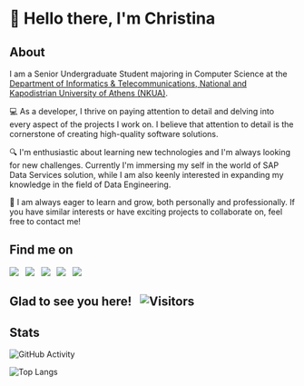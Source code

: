 <h1>👋 Hello there, I'm Christina</h1>

## About
I am a Senior Undergraduate Student majoring in Computer Science at the [Department of Informatics & Telecommunications, National and Kapodistrian University of Athens (NKUA)](https://www.di.uoa.gr/en). <br>

💻 As a developer, I thrive on paying attention to detail and delving into every aspect of the projects I work on. I believe that attention to detail is the cornerstone of creating high-quality software solutions. 

🔍 I'm enthusiastic about learning new technologies and I'm always looking for new challenges. Currently I'm immersing my self in the world of SAP Data Services solution, while I am also keenly interested in expanding my knowledge in the field of Data Engineering.

🌱 I am always eager to learn and grow, both personally and professionally. If you have similar interests or have exciting projects to collaborate on, feel free to contact me! 

## Find me on
<div align="left">
    <a target="_blank" href="https://www.linkedin.com/in/cpapasotiri/"><img src="https://img.shields.io/badge/-LinkedIn-0077B5??style=flat-square&logo=Linkedin&logoColor=black"></img></a>
    &nbsp;
    <a target="_blank" href="mailto:papasotiri.christina@gmail.com"><img src="https://img.shields.io/badge/Gmail-D14836??style=flat-square&logo=gmail&logoColor=white"></img></a>
    &nbsp;
    <a target="_blank" href="https://www.facebook.com/cpapasotiri"><img src="https://img.shields.io/badge/Facebook-1877F2??style=flat-square&logo=facebook&logoColor=black"></img></a>
    &nbsp;
    <a target="_blank" href="https://www.instagram.com/cpapasotiri/"><img src="https://img.shields.io/badge/Instagram-E4405F??style=flat-square&logo=instagram&logoColor=white"></img></a>
    &nbsp;
    <a target="_blank" href="https://open.spotify.com/user/21dlas6i77h7hocosdiri4q6y"><img src="https://img.shields.io/badge/-Spotify-1DB954??style=flat-square&logo=Spotify&logoColor=black"></img></a>
    &nbsp;
</div>

## Glad to see you here! &nbsp; ![Visitors](https://komarev.com/ghpvc/?username=cpapasotiri&color=blue)
 <!-- ![Visitors](https://visitor-badge.glitch.me/badge?page_id=cpapasotiri.cpapasotiri) -->

## Stats
![GitHub Activity](https://github-readme-stats.vercel.app/api?username=cpapasotiri&count_private=true&show_icons=true&theme=dracula)

![Top Langs](https://github-readme-stats.vercel.app/api/top-langs/?username=cpapasotiri&count_private=true&show_icons=true&theme=dracula&hide_title=false&layout=compact)
